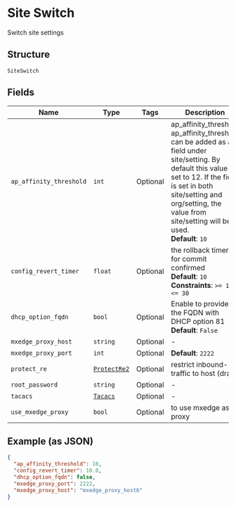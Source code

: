 
# Site Switch

Switch site settings

## Structure

`SiteSwitch`

## Fields

| Name | Type | Tags | Description |
|  --- | --- | --- | --- |
| `ap_affinity_threshold` | `int` | Optional | ap_affinity_threshold ap_affinity_threshold can be added as a field under site/setting. By default this value is set to 12. If the field is set in both site/setting and org/setting, the value from site/setting will be used.<br>**Default**: `10` |
| `config_revert_timer` | `float` | Optional | the rollback timer for commit confirmed<br>**Default**: `10`<br>**Constraints**: `>= 1`, `<= 30` |
| `dhcp_option_fqdn` | `bool` | Optional | Enable to provide the FQDN with DHCP option 81<br>**Default**: `False` |
| `mxedge_proxy_host` | `string` | Optional | - |
| `mxedge_proxy_port` | `int` | Optional | **Default**: `2222` |
| `protect_re` | [`ProtectRe2`](../../doc/models/protect-re-2.md) | Optional | restrict inbound-traffic to host  (draft) |
| `root_password` | `string` | Optional | - |
| `tacacs` | [`Tacacs`](../../doc/models/tacacs.md) | Optional | - |
| `use_mxedge_proxy` | `bool` | Optional | to use mxedge as proxy |

## Example (as JSON)

```json
{
  "ap_affinity_threshold": 10,
  "config_revert_timer": 10.0,
  "dhcp_option_fqdn": false,
  "mxedge_proxy_port": 2222,
  "mxedge_proxy_host": "mxedge_proxy_host6"
}
```

